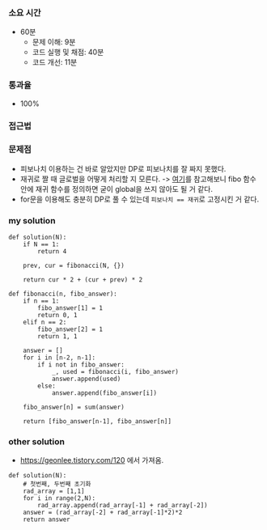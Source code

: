 ### 소요 시간
- 60분
    - 문제 이해: 9분
    - 코드 실행 및 채점: 40분
    - 코드 개선: 11분

### 통과율
- 100%

### 접근법

### 문제점
- 피보나치 이용하는 건 바로 알았지만 DP로 피보나치를 잘 짜지 못했다.
- 재귀로 짤 때 글로벌을 어떻게 처리할 지 모른다. -> [여기](https://shoark7.github.io/programming/algorithm/%ED%94%BC%EB%B3%B4%EB%82%98%EC%B9%98-%EC%95%8C%EA%B3%A0%EB%A6%AC%EC%A6%98%EC%9D%84-%ED%95%B4%EA%B2%B0%ED%95%98%EB%8A%94-5%EA%B0%80%EC%A7%80-%EB%B0%A9%EB%B2%95.html)를 참고해보니 fibo 함수 안에 재귀 함수를 정의하면 굳이 global을 쓰지 않아도 될 거 같다.
- for문을 이용해도 충분히 DP로 풀 수 있는데 `피보나치 == 재귀`로 고정시킨 거 같다.

### my solution
```
def solution(N):
    if N == 1:
        return 4
    
    prev, cur = fibonacci(N, {})
     
    return cur * 2 + (cur + prev) * 2

def fibonacci(n, fibo_answer):
    if n == 1:
        fibo_answer[1] = 1
        return 0, 1
    elif n == 2:
        fibo_answer[2] = 1
        return 1, 1
    
    answer = []
    for i in [n-2, n-1]:
        if i not in fibo_answer:
            _, used = fibonacci(i, fibo_answer)
            answer.append(used)
        else:
            answer.append(fibo_answer[i])
    
    fibo_answer[n] = sum(answer)
    
    return [fibo_answer[n-1], fibo_answer[n]]
```

### other solution
- https://geonlee.tistory.com/120 에서 가져옴.
```
def solution(N):
    # 첫번째, 두번째 초기화
    rad_array = [1,1]
    for i in range(2,N):
        rad_array.append(rad_array[-1] + rad_array[-2])
    answer = (rad_array[-2] + rad_array[-1]*2)*2
    return answer
```